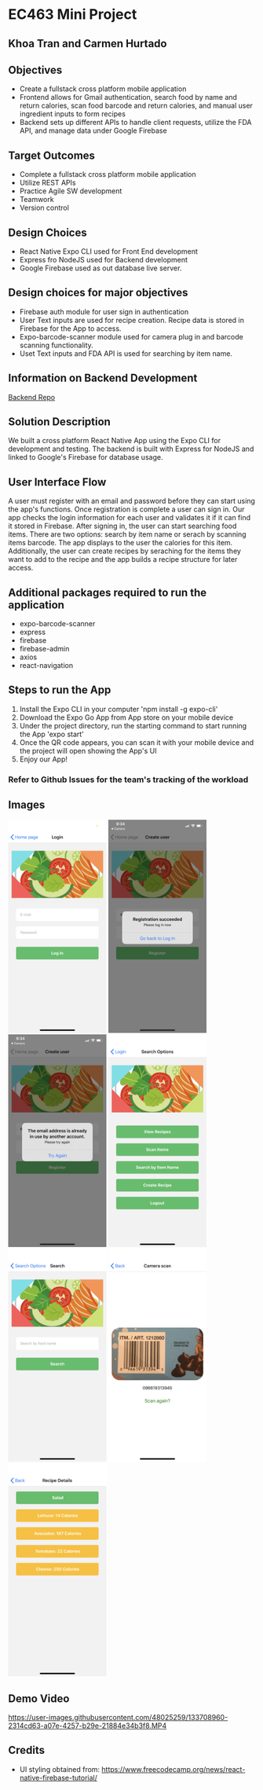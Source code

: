 # EC463 Mini Project
## Khoa Tran and Carmen Hurtado

## Objectives
- Create a fullstack cross platform mobile application 
- Frontend allows for Gmail authentication, search food by name and return calories, scan food barcode and return calories, and manual user ingredient inputs to form recipes
- Backend sets up different APIs to handle client requests, utilize the FDA API, and manage data under Google Firebase

## Target Outcomes
- Complete a fullstack cross platform mobile application
- Utilize REST APIs
- Practice Agile SW development
- Teamwork
- Version control

## Design Choices
* React Native Expo CLI used for Front End development
* Express fro NodeJS used for Backend development
* Google Firebase used as out database live server.

## Design choices for major objectives
* Firebase auth module for user sign in authentication
* User Text inputs are used for recipe creation. Recipe data is stored in Firebase for the App to access. 
* Expo-barcode-scanner module used for camera plug in and barcode scanning functionality.
* Uset Text inputs and FDA API is used for searching by item name.

## Information on Backend Development
[Backend Repo](https://github.com/khoatran2320/EC463-miniproj_backend)

## Solution Description
We built a cross platform React Native App using the Expo CLI for development and testing. The backend is built with Express for NodeJS and linked to Google's Firebase for database usage. 

## User Interface Flow
A user must register with an email and password before they can start using the app's functions. Once registration is complete a user can sign in. Our app checks the login information for each user and validates it if it can find it stored in Firebase. After signing in, the user can start searching food items. There are two options: search by item name or serach by scanning items barcode. The app displays to the user the calories for this item. Additionally, the user can create recipes by seraching for the items they want to add to the recipe and the app builds a recipe structure for later access. 

## Additional packages required to run the application
* expo-barcode-scanner
* express
* firebase
* firebase-admin
* axios
* react-navigation

## Steps to run the App
1. Install the Expo CLI in your computer 'npm install -g expo-cli'
2. Download the Expo Go App from App store on your mobile device
3. Under the project directory, run the starting command to start running the App 'expo start'
4. Once the QR code appears, you can scan it with your mobile device and the project will open showing the App's UI
5. Enjoy our App! 

### Refer to Github Issues for the team's tracking of the workload

## Images
<img src="/assets/login.jpg" width="200"/>
<img src="/assets/pop1.jpg" width="200"/>
<img src="/assets/pop2.jpg" width="200"/>
<img src="/assets/searchoptions2.jpg" width="200"/>
<img src="/assets/searchname.jpg" width="200"/>
<img src="/assets/barcode.jpg" width="200"/>
<img src="/assets/recipedetails.jpg" width="200"/>

## Demo Video


https://user-images.githubusercontent.com/48025259/133708960-2314cd63-a07e-4257-b29e-21884e34b3f8.MP4


## Credits
- UI styling obtained from: https://www.freecodecamp.org/news/react-native-firebase-tutorial/
